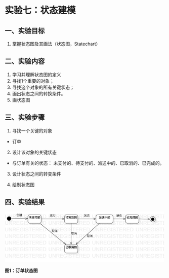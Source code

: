 # 实验七：状态建模

## 一、实验目标

1. 掌握状态图及其画法（状态图，Statechart）

## 二、实验内容

1. 学习并理解状态图的定义
2. 寻找1个重要的对象；
3. 寻找这个对象的所有关键状态；
4. 画出状态之间的转换条件。
5. 画状态图

## 三、实验步骤

1. 寻找一个关键的对象

- 订单

2. 设计该对象的关键状态

- 与订单有关的状态： 未支付的、待支付的、派送中的、已取消的、已完成的。

3. 设计状态之间的转变条件

4. 绘制状态图

## 四、实验结果

![订单状态图](Lab7_StatechartDiagram1.jpg)

**图1：订单状态图**